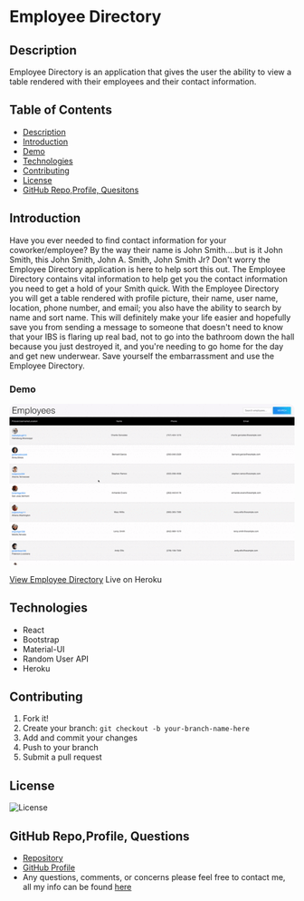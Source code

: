 # Employee Directory

## Description

Employee Directory is an application that gives the user the ability to view a table rendered with their employees and their contact information.

## Table of Contents

  - [Description](#description)
  - [Introduction](#introduction)
  - [Demo](#demo)
  - [Technologies](#technologies)
  - [Contributing](#contributing)
  - [License](#license)
  - [GitHub Repo,Profile, Quesitons](#github-repoprofile-questions)

## Introduction

Have you ever needed to find contact information for your coworker/employee? By the way their name is John Smith....but is it John Smith, this John Smith, John A. Smith, John Smith Jr? Don't worry the Employee Directory application is here to help sort this out. The Employee Directory contains vital information to help get you the contact information you need to get a hold of your Smith quick.  With the Employee Directory you will get a table rendered with profile picture, their name, user name, location, phone number, and email; you also have the ability to search by name and sort name. This will definitely make your life easier and hopefully save you from sending a message to someone that doesn't need to know that your IBS is flaring up real bad, not to go into the bathroom down the hall because you just destroyed it, and you're needing to go home for the day and get new underwear. Save yourself the embarrassment and use the Employee Directory.




### Demo

![Demo](images/empD.gif)

[View Employee Directory](https://damp-fjord-75220.herokuapp.com/) Live on Heroku

## Technologies
  - React
  - Bootstrap
  - Material-UI
  - Random User API
  - Heroku

## Contributing
1. Fork it!
2. Create your branch: `git checkout -b your-branch-name-here`
3. Add and commit your changes
4. Push to your branch
5. Submit a pull request


## License

![License](https://img.shields.io/badge/License-MIT-blue)

## GitHub Repo,Profile, Questions

* [Repository](https://github.com/brandt-fricker/super-duper-chainsaw)
* [GitHub Profile](https://github.com/brandt-fricker)
* Any questions, comments, or concerns please feel free to contact me, all my info can be found [here](https://drive.google.com/file/d/1lZC64xhP2PnV-DXlreSIA11vyq-aKmZ2/view?usp=sharing)
